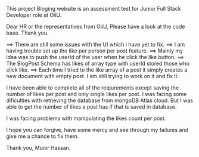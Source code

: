 This project Bloging website is an assessment test for Junior Full Stack Developer role at OiiU.

Dear HR or the representatives from OiiU, Please have a look at the code base. Thank you.

==> There are still some issues with the UI which i have yet to fix.
==> I am having trouble set up the like per person per post feature.
==> Mainly my idea was to push the userId of the user when he click the like button.
==> The BlogPost Schema has likes of array type with userId stored those who click like.
==> Each time I tried to the like array of a post it simply creates a new document with empty
    post. I am still trying to work on it and fix it.

I have been able to complete all of the reqiurements except saving the number of likes per post
and only single likes per post. I was facing some dificulties with retrieving the database from 
mongoDB Atlas cloud. But I was able to get the number of likes a post has if that is saved in database.


I was facing problems with manipulating the likes count per post.

I hope you can forgive, have some mercy and see through my failures and give me a chance
to fix them.

Thank you, Munir Hassan.